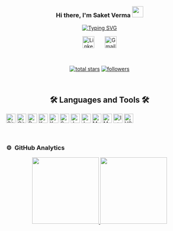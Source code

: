 <h3 align="center">
  Hi there, I'm Saket Verma
  <img src="https://media.giphy.com/media/hvRJCLFzcasrR4ia7z/giphy.gif" width="30">
</h3>

<p align="center">
  <a href="https://git.io/typing-svg"><img src="https://readme-typing-svg.herokuapp.com?font=Fira+Code&size=22&pause=1000&center=true&vCenter=true&width=440&height=45&lines=Software+Developer;Constant+Learner+;5%2B++years+of+coding+experience" alt="Typing SVG" /></a>
</p>


<!-- Social icons section -->
<p align="center">
    <a href="https://in.linkedin.com/in/saket-verma37"><img width="32px" alt="LinkedIn" title="LinkedIn" src="https://raw.githubusercontent.com/rahuldkjain/github-profile-readme-generator/master/src/images/icons/Social/linked-in-alt.svg"/></a>
  &#8287;&#8287;&#8287;&#8287;&#8287;
   <a href="mailto:saketverma.official@gmail.com"><img width="32px" alt="Gmail" title="Gmail" src="https://img.icons8.com/doodle/48/000000/gmail-new.png"/></a>
</p>

<br/>

<!-- Social badges section -->
<p align="center">
  
  <a href="https://github.com/illuvium37?tab=repositories&sort=stargazers">
    <img alt="total stars" title="Total stars on GitHub" src="https://custom-icon-badges.herokuapp.com/github/stars/illuvium37?color=55960c&style=for-the-badge&labelColor=488207&logo=star"/></a>
    
  <a href="https://github.com/illuvium37?tab=followers">
    <img alt="followers" title="Follow me on Github" src="https://custom-icon-badges.herokuapp.com/github/followers/illuvium37?color=236ad3&labelColor=1155ba&style=for-the-badge&logo=person-add&label=Follow&logoColor=white"/></a>
  
  [GitHub Profile Views Counter]: https://github.com/illuvium37/github-profile-views-counter
  
<!--   <a href="https://github.com/illuvium37/Simple-View-Counter">
  <img alt="views" title="GitHub profile views" src="https://freshidea.com/jonah/app/illuvium37-profile-views"/></a> -->
  
</p>

<br/>


<h2 align="center"> 🛠️ Languages and Tools 🛠️</h2>
<p>
  <a href="#"><img alt="Git" src="https://img.shields.io/badge/Git-F05033.svg?logo=git&logoColor=white" height="25" ></a>
  <a href="#"><img alt="GitHub Pages" src="https://img.shields.io/badge/GitHub%20Pages-327FC7.svg?logo=github&logoColor=white" height="25"></a>
  <a href="#"><img alt="Docker" src="https://img.shields.io/badge/Docker-2CA5E0?style=for-the-badge&logo=docker&logoColor=white" height="25"></a>
   <a href="#"><img alt="Kubernetes" src="https://img.shields.io/badge/kubernetes-326ce5.svg?&style=for-the-badge&logo=kubernetes&logoColor=white" height="25"></a>
     <a href="#"><img alt="Kafka" src="https://img.shields.io/badge/Apache_Kafka-231F20?style=for-the-badge&logo=apache-kafka&logoColor=white" height="25"></a>
  <a href="#"><img alt="Spring Boot" src="https://img.shields.io/badge/Spring_Boot-F2F4F9?style=for-the-badge&logo=spring-boot" height="25"></a>
  <a href="#"><img alt="Java" src="https://img.shields.io/badge/Java-ED8B00?style=for-the-badge&logo=java&logoColor=white" height="25"></a>
  <a href="#"><img alt="JavaScript" src="https://img.shields.io/badge/JavaScript-323330?style=for-the-badge&logo=javascript&logoColor=F7DF1E" height="25"></a>
    <a href="#"><img alt="MongoDB" src="https://img.shields.io/badge/MongoDB-4EA94B?style=for-the-badge&logo=mongodb&logoColor=white" height="25"></a>
  <a href="#"><img alt="MySql" src="https://img.shields.io/badge/MySQL-005C84?style=for-the-badge&logo=mysql&logoColor=white" height="25"></a>
  <a href="#"><img alt="Intellij Idea" src="https://img.shields.io/badge/IntelliJ_IDEA-000000.svg?style=for-the-badge&logo=intellij-idea&logoColor=white" height="25"></a>
    <a href="#"><img alt="VS Code" src="https://img.shields.io/badge/VSCode-0078D4?style=for-the-badge&logo=visual%20studio%20code&logoColor=white" height="25"></a>
</p> 

<br/>
  
<!-- ![Saket's github stats](https://github-readme-stats.vercel.app/api?username=illuvium37&show_icons=true&theme=radical) -->

### ⚙️ &nbsp;GitHub Analytics

<p align="center">
<a href="https://github.com/illuvium37">
  <img height="180em" src="https://github-readme-stats-eight-theta.vercel.app/api?username=illuvium37&show_icons=true&theme=algolia&include_all_commits=true&count_private=true"/>
  <img height="180em" src="https://github-readme-stats-eight-theta.vercel.app/api/top-langs/?username=illuvium37&layout=compact&langs_count=8&theme=algolia"/>
</a>
</p>
  
<!-- ![visitors](https://visitor-badge.laobi.icu/badge?page_id=illuvium37.illuvium37)   -->
  
  
<!-- MARKDOWN LINKS & IMAGES -->
<!-- https://www.markdownguide.org/basic-syntax/#reference-style-links -->
<!-- 
[contributors-shield]: https://img.shields.io/github/contributors/illuvium37/Best-README-Template.svg?style=for-the-badge
[contributors-url]: https://github.com/illuvium37/Best-README-Template/graphs/contributors -->
<!-- [forks-shield]: https://img.shields.io/github/forks/illuvium37/Best-README-Template.svg?style=for-the-badge
[forks-url]: https://github.com/illuvium37/Best-README-Template/network/members

[stars-shield]: https://img.shields.io/github/stars/illuvium37/Best-README-Template.svg?style=for-the-badge
[stars-url]: https://github.com/illuvium37/Best-README-Template/stargazers   -->
